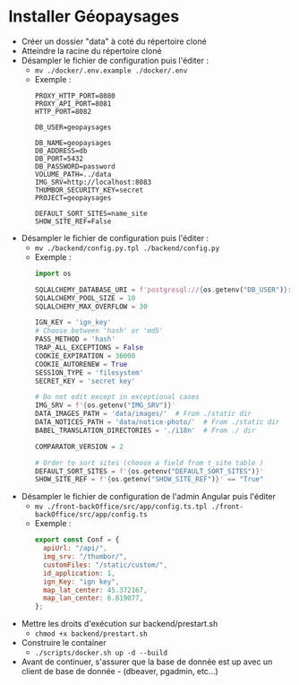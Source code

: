 # Installer Géopaysages

- Créer un dossier "data" à coté du répertoire cloné
- Atteindre la racine du répertoire cloné
- Désampler le fichier de configuration puis l'éditer :
  - `mv ./docker/.env.example ./docker/.env`
  - Exemple :
    ```
    PROXY_HTTP_PORT=8080
    PROXY_API_PORT=8081
    HTTP_PORT=8082

    DB_USER=geopaysages

    DB_NAME=geopaysages
    DB_ADDRESS=db
    DB_PORT=5432
    DB_PASSWORD=password
    VOLUME_PATH=../data
    IMG_SRV=http://localhost:8083
    THUMBOR_SECURITY_KEY=secret
    PROJECT=geopaysages

    DEFAULT_SORT_SITES=name_site
    SHOW_SITE_REF=False
    ```
- Désampler le fichier de configuration puis l'éditer :
  - `mv ./backend/config.py.tpl ./backend/config.py`
  - Exemple :
    ```python
    import os

    SQLALCHEMY_DATABASE_URI = f'postgresql://{os.getenv("DB_USER")}:{os.getenv("DB_PASSWORD")}@{os.getenv("DB_ADDRESS")}:5432/{os.getenv("DB_NAME")}'
    SQLALCHEMY_POOL_SIZE = 10
    SQLALCHEMY_MAX_OVERFLOW = 30

    IGN_KEY = 'ign_key'
    # Choose between 'hash' or 'md5'
    PASS_METHOD = 'hash'
    TRAP_ALL_EXCEPTIONS = False
    COOKIE_EXPIRATION = 36000
    COOKIE_AUTORENEW = True
    SESSION_TYPE = 'filesystem'
    SECRET_KEY = 'secret key'

    # Do not edit except in exceptional cases
    IMG_SRV = f'{os.getenv("IMG_SRV")}'
    DATA_IMAGES_PATH = 'data/images/'  # From ./static dir
    DATA_NOTICES_PATH = 'data/notice-photo/'  # From ./static dir
    BABEL_TRANSLATION_DIRECTORIES = './i18n'  # From ./ dir

    COMPARATOR_VERSION = 2

    # Order to sort sites (choose a field from t_site table )
    DEFAULT_SORT_SITES = f'{os.getenv("DEFAULT_SORT_SITES")}'
    SHOW_SITE_REF = f'{os.getenv("SHOW_SITE_REF")}' == "True"
    ```
- Désampler le fichier de configuration de l'admin Angular puis l'éditer
  - `mv ./front-backOffice/src/app/config.ts.tpl ./front-backOffice/src/app/config.ts`
  - Exemple :
    ```js
    export const Conf = {
      apiUrl: "/api/",
      img_srv: "/thumbor/",
      customFiles: "/static/custom/",
      id_application: 1,
      ign_Key: "ign key",
      map_lat_center: 45.372167,
      map_lan_center: 6.819077,
    };
    ```
- Mettre les droits d'exécution sur backend/prestart.sh
  - `chmod +x backend/prestart.sh`
- Construire le container
  - `./scripts/docker.sh up -d --build`
- Avant de continuer, s'assurer que la base de donnée est up avec un client de base de donnée - (dbeaver, pgadmin, etc...)